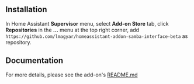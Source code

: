 
## Installation

In Home Assistant **Supervisor** menu, select **Add-on Store** tab, click **Repositories** in the **...** menu at the top right corner, add `https://github.com/lmagyar/homeassistant-addon-samba-interface-beta` as repository.

## Documentation

For more details, please see the add-on's [README.md](samba)

